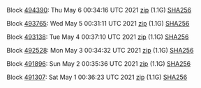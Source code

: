 Block [494390](https://testnet-insight.dashevo.org/insight/block/000000b484803b6ae262132d7325b669d0c14aacab2798874f1ce1da44d77be0): Thu May  6 00:34:16 UTC 2021 [zip](https://dash-bootstrap.ams3.digitaloceanspaces.com/testnet/2021-05-06/bootstrap.dat.zip) (1.1G) [SHA256](https://dash-bootstrap.ams3.digitaloceanspaces.com/testnet/2021-05-06/sha256.txt)

Block [493765](https://testnet-insight.dashevo.org/insight/block/000000f983722334893f52b43d544e4760e16ad8a61ba1dfee1c2276b45a7603): Wed May  5 00:31:11 UTC 2021 [zip](https://dash-bootstrap.ams3.digitaloceanspaces.com/testnet/2021-05-05/bootstrap.dat.zip) (1.1G) [SHA256](https://dash-bootstrap.ams3.digitaloceanspaces.com/testnet/2021-05-05/sha256.txt)

Block [493138](https://testnet-insight.dashevo.org/insight/block/00000040a663c2ea6c506677ad036dcb17cd567bd4fbd230d5669f83502e97f0): Tue May  4 00:37:10 UTC 2021 [zip](https://dash-bootstrap.ams3.digitaloceanspaces.com/testnet/2021-05-04/bootstrap.dat.zip) (1.1G) [SHA256](https://dash-bootstrap.ams3.digitaloceanspaces.com/testnet/2021-05-04/sha256.txt)

Block [492528](https://testnet-insight.dashevo.org/insight/block/000000149789d2a040442db74ac49d0383e803365dc28c28fc84b1f3f2e5aa64): Mon May  3 00:34:32 UTC 2021 [zip](https://dash-bootstrap.ams3.digitaloceanspaces.com/testnet/2021-05-03/bootstrap.dat.zip) (1.1G) [SHA256](https://dash-bootstrap.ams3.digitaloceanspaces.com/testnet/2021-05-03/sha256.txt)

Block [491896](https://testnet-insight.dashevo.org/insight/block/000000d7b0434a199b14f48c80d28912a3beff4dd03b93459b6acadb1efa3a59): Sun May  2 00:35:36 UTC 2021 [zip](https://dash-bootstrap.ams3.digitaloceanspaces.com/testnet/2021-05-02/bootstrap.dat.zip) (1.1G) [SHA256](https://dash-bootstrap.ams3.digitaloceanspaces.com/testnet/2021-05-02/sha256.txt)

Block [491307](https://testnet-insight.dashevo.org/insight/block/00000284187bd3fd5fd38d7d98547ffeb1c2d4500e776001f26ec36f17309bbb): Sat May  1 00:36:23 UTC 2021 [zip](https://dash-bootstrap.ams3.digitaloceanspaces.com/testnet/2021-05-01/bootstrap.dat.zip) (1.1G) [SHA256](https://dash-bootstrap.ams3.digitaloceanspaces.com/testnet/2021-05-01/sha256.txt)

